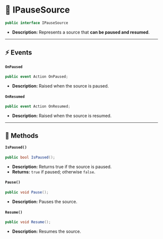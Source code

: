 # 🧩 IPauseSource

```csharp
public interface IPauseSource
```

- **Description:**  Represents a source that <b>can be paused and resumed</b>.

---

## ⚡ Events

#### `OnPaused`

```csharp
public event Action OnPaused;  
```

- **Description:** Raised when the source is paused.

#### `OnResumed`

```csharp
public event Action OnResumed;  
```

- **Description:** Raised when the source is resumed.

---

## 🏹 Methods

#### `IsPaused()`

```csharp
public bool IsPaused();  
```

- **Description:** Returns true if the source is paused.
- **Returns:** `true` if paused; otherwise `false`.

#### `Pause()`

```csharp
public void Pause();  
```

- **Description:** Pauses the source.

#### `Resume()`

```csharp
public void Resume();  
```

- **Description:** Resumes the source.